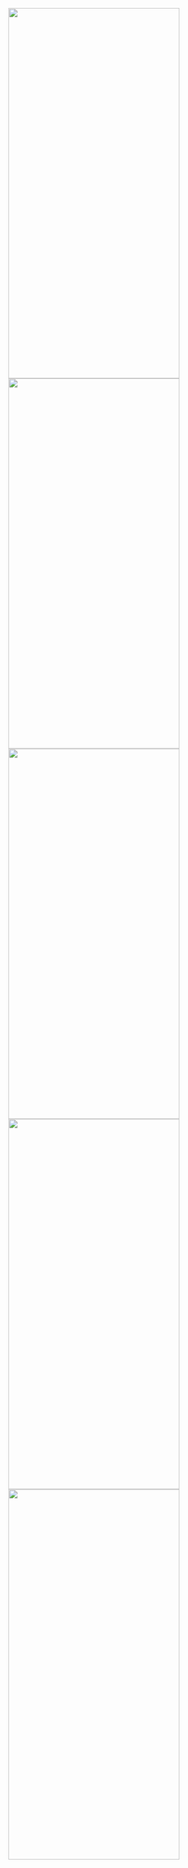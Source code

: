 <a href="url"><img src="https://github.com/UnBottino/RecipeBook-MVC/assets/68853507/e9adda1c-870a-40ba-8019-75bc8e86b778" height="740" width="342" ></a>
<a href="url"><img src="https://github.com/UnBottino/RecipeBook-MVC/assets/68853507/906dcc0e-9a44-4149-8fe8-2e24d9537708" height="740" width="342" ></a>
<a href="url"><img src="https://github.com/UnBottino/RecipeBook-MVC/assets/68853507/5c48a507-df2b-43e4-9dc0-4fee04eb13b7" height="740" width="342" ></a>
<a href="url"><img src="https://github.com/UnBottino/RecipeBook-MVC/assets/68853507/7bd8c11c-deb9-487d-ad32-c72f97038b76" height="740" width="342" ></a>
<a href="url"><img src="https://github.com/UnBottino/RecipeBook-MVC/assets/68853507/295c8156-9c96-400c-90c2-5a8c4fb07628" height="740" width="342" ></a>
